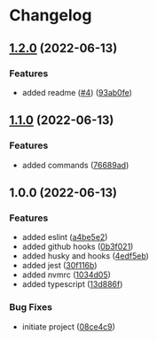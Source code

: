 # Changelog

## [1.2.0](https://github.com/alb-xh/project-starter/compare/v1.1.0...v1.2.0) (2022-06-13)


### Features

* added readme ([#4](https://github.com/alb-xh/project-starter/issues/4)) ([93ab0fe](https://github.com/alb-xh/project-starter/commit/93ab0fe3e589b134b6c4fc3fe90881c897e52b49))

## [1.1.0](https://github.com/alb-xh/project-starter/compare/v1.0.0...v1.1.0) (2022-06-13)


### Features

* added commands ([76689ad](https://github.com/alb-xh/project-starter/commit/76689ada6445b0338e4551b5dee9eaa37e21e2f1))

## 1.0.0 (2022-06-13)


### Features

* added eslint ([a4be5e2](https://github.com/alb-xh/project-starter/commit/a4be5e2794786ea63905e710a174842d46cf833d))
* added github hooks ([0b3f021](https://github.com/alb-xh/project-starter/commit/0b3f0211bf6de07debd21e87610bf6dcf8a942ce))
* added husky and hooks ([4edf5eb](https://github.com/alb-xh/project-starter/commit/4edf5eb55431476821491e4f4d76a3d2882698b9))
* added jest ([30f116b](https://github.com/alb-xh/project-starter/commit/30f116b48492122c0fe2a61be99cadc82e7e0ef3))
* added nvmrc ([1034d05](https://github.com/alb-xh/project-starter/commit/1034d0562d306bd1e09affee67b23e0b52ee85dc))
* added typescript ([13d886f](https://github.com/alb-xh/project-starter/commit/13d886fbb605ce4044e1e1a952b0d40199a64608))


### Bug Fixes

* initiate project ([08ce4c9](https://github.com/alb-xh/project-starter/commit/08ce4c94a4143a18754ab3c66282affa628683a2))
